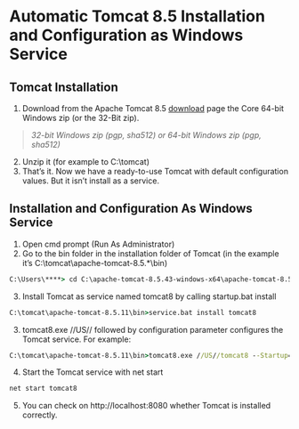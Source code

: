 # Automatic Tomcat 8.5 Installation and Configuration as Windows Service
## Tomcat Installation

1. Download from the Apache Tomcat 8.5 [download](http://tomcat.apache.org/download-80.cgi)  page the Core 64-bit Windows zip (or the 32-Bit zip).
> *32-bit Windows zip (pgp, sha512) or 64-bit Windows zip (pgp, sha512)*
2. Unzip it (for example to C:\tomcat\)
3. That’s it. Now we have a ready-to-use Tomcat with default configuration values. But it isn’t install as a service.

## Installation and Configuration As Windows Service

1. Open cmd prompt (Run As Administrator) 
2.  Go to the bin folder in the installation folder of Tomcat (in the example  it’s C:\tomcat\apache-tomcat-8.5.*\bin)
```cmd
C:\Users\****> cd C:\apache-tomcat-8.5.43-windows-x64\apache-tomcat-8.5.*\bin
```
3.  Install Tomcat as service named tomcat8 by calling startup.bat install <servicename>  
```cmd
C:\tomcat\apache-tomcat-8.5.11\bin>service.bat install tomcat8
```
3. tomcat8.exe //US//<servicename> followed by configuration parameter configures the Tomcat service. For example:
```cmd
C:\tomcat\apache-tomcat-8.5.11\bin>tomcat8.exe //US//tomcat8 --Startup=auto --JavaHome="C:\Program Files\Java\jre1.8.0_112" --JvmMs=2048 --JvmMx=4096 ++JvmOptions=-Dkey=value
```
4. Start the Tomcat service with net start <servicename>
```cmd
net start tomcat8
```
5. You can check on http://localhost:8080 whether Tomcat is installed correctly.
